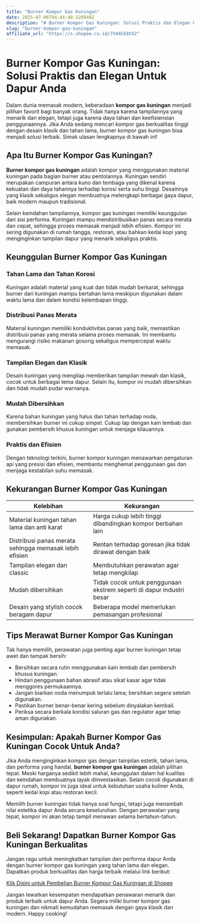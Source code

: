 ```yaml
---
title: "Burner Kompor Gas Kuningan"
date: 2025-07-06T04:44:40.520948Z
description: "# Burner Kompor Gas Kuningan: Solusi Praktis dan Elegan Untuk Dapur Anda..."
slug: "burner-kompor-gas-kuningan"
affiliate_url: "https://s.shopee.co.id/7V44C68VX2"
---
```

# Burner Kompor Gas Kuningan: Solusi Praktis dan Elegan Untuk Dapur Anda

Dalam dunia memasak modern, keberadaan **kompor gas kuningan** menjadi pilihan favorit bagi banyak orang. Tidak hanya karena tampilannya yang menarik dan elegan, tetapi juga karena daya tahan dan keefisiensian penggunaannya. Jika Anda sedang mencari kompor gas berkualitas tinggi dengan desain klasik dan tahan lama, burner kompor gas kuningan bisa menjadi solusi terbaik. Simak ulasan lengkapnya di bawah ini!

## Apa Itu Burner Kompor Gas Kuningan?

**Burner kompor gas kuningan** adalah kompor yang menggunakan material kuningan pada bagian burner atau pentolannya. Kuningan sendiri merupakan campuran antara kuno dan tembaga yang dikenal karena kekuatan dan daya tahannya terhadap korosi serta suhu tinggi. Desainnya yang klasik sekaligus elegan membuatnya melengkapi berbagai gaya dapur, baik modern maupun tradisional.

Selain keindahan tampilannya, kompor gas kuningan memiliki keunggulan dari sisi performa. Kuningan mampu mendistribusikan panas secara merata dan cepat, sehingga proses memasak menjadi lebih efisien. Kompor ini sering digunakan di rumah tangga, restoran, atau bahkan kedai kopi yang menginginkan tampilan dapur yang menarik sekaligus praktis.

## Keunggulan Burner Kompor Gas Kuningan

### Tahan Lama dan Tahan Korosi
Kuningan adalah material yang kuat dan tidak mudah berkarat, sehingga burner dari kuningan mampu bertahan lama meskipun digunakan dalam waktu lama dan dalam kondisi kelembapan tinggi.

### Distribusi Panas Merata
Material kuningan memiliki konduktivitas panas yang baik, memastikan distribusi panas yang merata selama proses memasak. Ini membantu mengurangi risiko makanan gosong sekaligus mempercepat waktu memasak.

### Tampilan Elegan dan Klasik
Desain kuningan yang mengilap memberikan tampilan mewah dan klasik, cocok untuk berbagai tema dapur. Selain itu, kompor ini mudah dibersihkan dan tidak mudah pudar warnanya.

### Mudah Dibersihkan
Karena bahan kuningan yang halus dan tahan terhadap noda, membersihkan burner ini cukup simpel. Cukup lap dengan kain lembab dan gunakan pembersih khusus kuningan untuk menjaga kilauannya.

### Praktis dan Efisien
Dengan teknologi terkini, burner kompor kuningan menawarkan pengaturan api yang presisi dan efisien, membantu menghemat penggunaan gas dan menjaga kestabilan suhu memasak.

## Kekurangan Burner Kompor Gas Kuningan

| Kelebihan | Kekurangan |
|--------------|--------------|
| Material kuningan tahan lama dan anti karat | Harga cukup lebih tinggi dibandingkan kompor berbahan lain |
| Distribusi panas merata sehingga memasak lebih efisien | Rentan terhadap goresan jika tidak dirawat dengan baik |
| Tampilan elegan dan classic | Membutuhkan perawatan agar tetap mengkilap |
| Mudah dibersihkan | Tidak cocok untuk penggunaan ekstrem seperti di dapur industri besar |
| Desain yang stylish cocok beragam dapur | Beberapa model memerlukan pemasangan profesional |

## Tips Merawat Burner Kompor Gas Kuningan

Tak hanya memilih, perawatan juga penting agar burner kuningan tetap awet dan tampak bersih:

- Bersihkan secara rutin menggunakan kain lembab dan pembersih khusus kuningan.
- Hindari penggunaan bahan abrasif atau sikat kasar agar tidak menggores permukaannya.
- Jangan biarkan noda menumpuk terlalu lama; bersihkan segera setelah digunakan.
- Pastikan burner benar-benar kering sebelum dinyalakan kembali.
- Periksa secara berkala kondisi saluran gas dan regulator agar tetap aman digunakan.

## Kesimpulan: Apakah Burner Kompor Gas Kuningan Cocok Untuk Anda?

Jika Anda menginginkan kompor gas dengan tampilan estetik, tahan lama, dan performa yang handal, **burner kompor gas kuningan** adalah pilihan tepat. Meski harganya sedikit lebih mahal, keunggulan dalam hal kualitas dan keindahan membuatnya layak diinvestasikan. Selain cocok digunakan di dapur rumah, kompor ini juga ideal untuk kebutuhan usaha kuliner Anda, seperti kedai kopi atau restoran kecil.

Memilih burner kuningan tidak hanya soal fungsi, tetapi juga menambah nilai estetika dapur Anda secara keseluruhan. Dengan perawatan yang tepat, kompor ini akan tetap tampil menawan selama bertahun-tahun.

## Beli Sekarang! Dapatkan Burner Kompor Gas Kuningan Berkualitas

Jangan ragu untuk meningkatkan tampilan dan performa dapur Anda dengan burner kompor gas kuningan yang tahan lama dan elegan. Dapatkan produk berkualitas dan harga terbaik melalui link berikut:

[Klik Disini untuk Pembelian Burner Kompor Gas Kuningan di Shopee](https://s.shopee.co.id/7V44C68VX2)

Jangan lewatkan kesempatan mendapatkan penawaran menarik dan produk terbaik untuk dapur Anda. Segera miliki burner kompor gas kuningan dan nikmati kemudahan memasak dengan gaya klasik dan modern. Happy cooking!